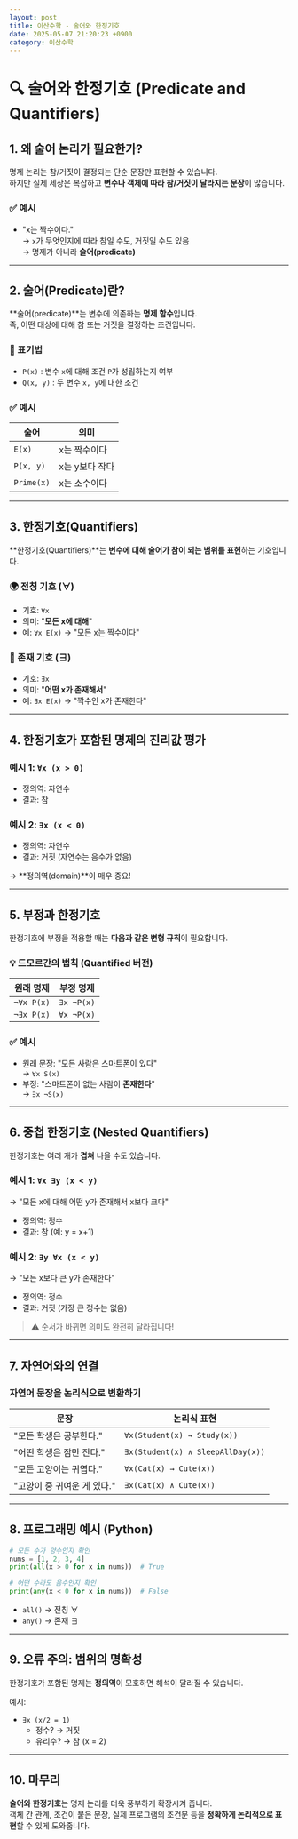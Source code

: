 ```yaml
---
layout: post
title: 이산수학 - 술어와 한정기호
date: 2025-05-07 21:20:23 +0900
category: 이산수학
---
```

# 🔍 술어와 한정기호 (Predicate and Quantifiers)

## 1. 왜 술어 논리가 필요한가?

명제 논리는 참/거짓이 결정되는 단순 문장만 표현할 수 있습니다.  
하지만 실제 세상은 복잡하고 **변수나 객체에 따라 참/거짓이 달라지는 문장**이 많습니다.

### ✅ 예시

- "x는 짝수이다."  
  → `x`가 무엇인지에 따라 참일 수도, 거짓일 수도 있음  
  → 명제가 아니라 **술어(predicate)**

---

## 2. 술어(Predicate)란?

**술어(predicate)**는 변수에 의존하는 **명제 함수**입니다.  
즉, 어떤 대상에 대해 참 또는 거짓을 결정하는 조건입니다.

### 📌 표기법

- `P(x)` : 변수 `x`에 대해 조건 `P`가 성립하는지 여부
- `Q(x, y)` : 두 변수 `x, y`에 대한 조건

### ✅ 예시

| 술어 | 의미 |
|------|------|
| `E(x)` | x는 짝수이다 |
| `P(x, y)` | x는 y보다 작다 |
| `Prime(x)` | x는 소수이다 |

---

## 3. 한정기호(Quantifiers)

**한정기호(Quantifiers)**는 **변수에 대해 술어가 참이 되는 범위를 표현**하는 기호입니다.

### 🌍 전칭 기호 (∀)

- 기호: `∀x`
- 의미: "**모든 x에 대해**"
- 예: `∀x E(x)` → "모든 x는 짝수이다"

### 🎯 존재 기호 (∃)

- 기호: `∃x`
- 의미: "**어떤 x가 존재해서**"
- 예: `∃x E(x)` → "짝수인 x가 존재한다"

---

## 4. 한정기호가 포함된 명제의 진리값 평가

### 예시 1: `∀x (x > 0)`
- 정의역: 자연수
- 결과: 참

### 예시 2: `∃x (x < 0)`
- 정의역: 자연수
- 결과: 거짓 (자연수는 음수가 없음)

→ **정의역(domain)**이 매우 중요!

---

## 5. 부정과 한정기호

한정기호에 부정을 적용할 때는 **다음과 같은 변형 규칙**이 필요합니다.

### 💡 드모르간의 법칙 (Quantified 버전)

| 원래 명제         | 부정 명제                    |
|------------------|------------------------------|
| `¬∀x P(x)`       | `∃x ¬P(x)`                  |
| `¬∃x P(x)`       | `∀x ¬P(x)`                  |

### ✅ 예시
- 원래 문장: "모든 사람은 스마트폰이 있다"  
  → `∀x S(x)`
- 부정: "스마트폰이 없는 사람이 **존재한다**"  
  → `∃x ¬S(x)`

---

## 6. 중첩 한정기호 (Nested Quantifiers)

한정기호는 여러 개가 **겹쳐** 나올 수도 있습니다.

### 예시 1: `∀x ∃y (x < y)`
→ "모든 x에 대해 어떤 y가 존재해서 x보다 크다"

- 정의역: 정수
- 결과: 참 (예: y = x+1)

### 예시 2: `∃y ∀x (x < y)`
→ "모든 x보다 큰 y가 존재한다"

- 정의역: 정수
- 결과: 거짓 (가장 큰 정수는 없음)

> ⚠ 순서가 바뀌면 의미도 완전히 달라집니다!

---

## 7. 자연어와의 연결

### 자연어 문장을 논리식으로 변환하기

| 문장 | 논리식 표현 |
|------|--------------|
| "모든 학생은 공부한다." | `∀x(Student(x) → Study(x))` |
| "어떤 학생은 잠만 잔다." | `∃x(Student(x) ∧ SleepAllDay(x))` |
| "모든 고양이는 귀엽다." | `∀x(Cat(x) → Cute(x))` |
| "고양이 중 귀여운 게 있다." | `∃x(Cat(x) ∧ Cute(x))` |

---

## 8. 프로그래밍 예시 (Python)

```python
# 모든 수가 양수인지 확인
nums = [1, 2, 3, 4]
print(all(x > 0 for x in nums))  # True

# 어떤 수라도 음수인지 확인
print(any(x < 0 for x in nums))  # False
```

- `all()` → 전칭 ∀
- `any()` → 존재 ∃

---

## 9. 오류 주의: 범위의 명확성

한정기호가 포함된 명제는 **정의역**이 모호하면 해석이 달라질 수 있습니다.

예시:

- `∃x (x/2 = 1)`  
  - 정수? → 거짓  
  - 유리수? → 참 (x = 2)

---

## 10. 마무리

**술어와 한정기호**는 명제 논리를 더욱 풍부하게 확장시켜 줍니다.  
객체 간 관계, 조건이 붙은 문장, 실제 프로그램의 조건문 등을 **정확하게 논리적으로 표현**할 수 있게 도와줍니다.